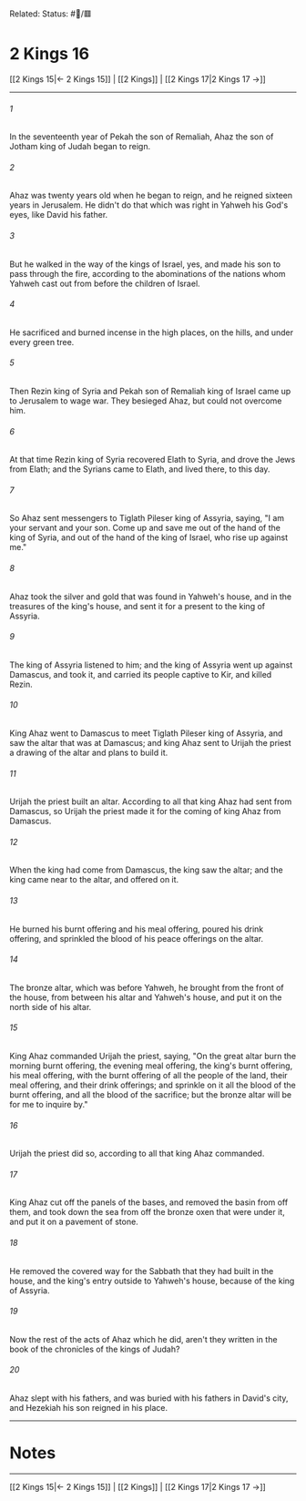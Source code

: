 Related:
Status: #📖/🟥
# 2 Kings 16

[[2 Kings 15|← 2 Kings 15]] | [[2 Kings]] | [[2 Kings 17|2 Kings 17 →]]
***



###### 1 
In the seventeenth year of Pekah the son of Remaliah, Ahaz the son of Jotham king of Judah began to reign. 

###### 2 
Ahaz was twenty years old when he began to reign, and he reigned sixteen years in Jerusalem. He didn't do that which was right in Yahweh his God's eyes, like David his father. 

###### 3 
But he walked in the way of the kings of Israel, yes, and made his son to pass through the fire, according to the abominations of the nations whom Yahweh cast out from before the children of Israel. 

###### 4 
He sacrificed and burned incense in the high places, on the hills, and under every green tree. 

###### 5 
Then Rezin king of Syria and Pekah son of Remaliah king of Israel came up to Jerusalem to wage war. They besieged Ahaz, but could not overcome him. 

###### 6 
At that time Rezin king of Syria recovered Elath to Syria, and drove the Jews from Elath; and the Syrians came to Elath, and lived there, to this day. 

###### 7 
So Ahaz sent messengers to Tiglath Pileser king of Assyria, saying, "I am your servant and your son. Come up and save me out of the hand of the king of Syria, and out of the hand of the king of Israel, who rise up against me." 

###### 8 
Ahaz took the silver and gold that was found in Yahweh's house, and in the treasures of the king's house, and sent it for a present to the king of Assyria. 

###### 9 
The king of Assyria listened to him; and the king of Assyria went up against Damascus, and took it, and carried its people captive to Kir, and killed Rezin. 

###### 10 
King Ahaz went to Damascus to meet Tiglath Pileser king of Assyria, and saw the altar that was at Damascus; and king Ahaz sent to Urijah the priest a drawing of the altar and plans to build it. 

###### 11 
Urijah the priest built an altar. According to all that king Ahaz had sent from Damascus, so Urijah the priest made it for the coming of king Ahaz from Damascus. 

###### 12 
When the king had come from Damascus, the king saw the altar; and the king came near to the altar, and offered on it. 

###### 13 
He burned his burnt offering and his meal offering, poured his drink offering, and sprinkled the blood of his peace offerings on the altar. 

###### 14 
The bronze altar, which was before Yahweh, he brought from the front of the house, from between his altar and Yahweh's house, and put it on the north side of his altar. 

###### 15 
King Ahaz commanded Urijah the priest, saying, "On the great altar burn the morning burnt offering, the evening meal offering, the king's burnt offering, his meal offering, with the burnt offering of all the people of the land, their meal offering, and their drink offerings; and sprinkle on it all the blood of the burnt offering, and all the blood of the sacrifice; but the bronze altar will be for me to inquire by." 

###### 16 
Urijah the priest did so, according to all that king Ahaz commanded. 

###### 17 
King Ahaz cut off the panels of the bases, and removed the basin from off them, and took down the sea from off the bronze oxen that were under it, and put it on a pavement of stone. 

###### 18 
He removed the covered way for the Sabbath that they had built in the house, and the king's entry outside to Yahweh's house, because of the king of Assyria. 

###### 19 
Now the rest of the acts of Ahaz which he did, aren't they written in the book of the chronicles of the kings of Judah? 

###### 20 
Ahaz slept with his fathers, and was buried with his fathers in David's city, and Hezekiah his son reigned in his place.

---
# Notes


***
[[2 Kings 15|← 2 Kings 15]] | [[2 Kings]] | [[2 Kings 17|2 Kings 17 →]]
